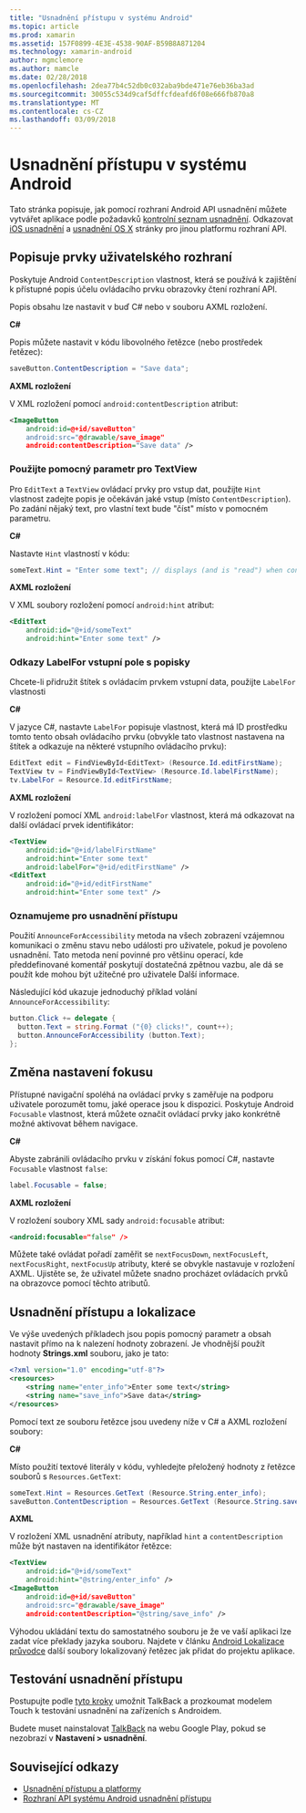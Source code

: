 ```yaml
---
title: "Usnadnění přístupu v systému Android"
ms.topic: article
ms.prod: xamarin
ms.assetid: 157F0899-4E3E-4538-90AF-B59B8A871204
ms.technology: xamarin-android
author: mgmclemore
ms.author: mamcle
ms.date: 02/28/2018
ms.openlocfilehash: 2dea77b4c52db0c032aba9bde471e76eb36ba3ad
ms.sourcegitcommit: 30055c534d9caf5dffcfdeafd6f08e666fb870a8
ms.translationtype: MT
ms.contentlocale: cs-CZ
ms.lasthandoff: 03/09/2018
---
```

# <a name="accessibility-on-android"></a>Usnadnění přístupu v systému Android

Tato stránka popisuje, jak pomocí rozhraní Android API usnadnění můžete vytvářet aplikace podle požadavků [kontrolní seznam usnadnění](~/cross-platform/app-fundamentals/accessibility.md).
Odkazovat [iOS usnadnění](~/ios/app-fundamentals/accessibility.md) a [usnadnění OS X](~/mac/app-fundamentals/accessibility.md) stránky pro jinou platformu rozhraní API.


## <a name="describing-ui-elements"></a>Popisuje prvky uživatelského rozhraní

Poskytuje Android `ContentDescription` vlastnost, která se používá k zajištění k přístupné popis účelu ovládacího prvku obrazovky čtení rozhraní API.

Popis obsahu lze nastavit v buď C# nebo v souboru AXML rozložení.

**C#**

Popis můžete nastavit v kódu libovolného řetězce (nebo prostředek řetězec):

```csharp
saveButton.ContentDescription = "Save data";
```

**AXML rozložení**

V XML rozložení pomocí `android:contentDescription` atribut:

```xml
<ImageButton
    android:id=@+id/saveButton"
    android:src="@drawable/save_image"
    android:contentDescription="Save data" />
```

### <a name="use-hint-for-textview"></a>Použijte pomocný parametr pro TextView

Pro `EditText` a `TextView` ovládací prvky pro vstup dat, použijte `Hint` vlastnost zadejte popis je očekáván jaké vstup (místo `ContentDescription`).
Po zadání nějaký text, pro vlastní text bude "číst" místo v pomocném parametru.

**C#**

Nastavte `Hint` vlastností v kódu:

```csharp
someText.Hint = "Enter some text"; // displays (and is "read") when control is empty
```

**AXML rozložení**

V XML soubory rozložení pomocí `android:hint` atribut:

```xml
<EditText
    android:id="@+id/someText"
    android:hint="Enter some text" />
```


### <a name="labelfor-links-input-fields-with-labels"></a>Odkazy LabelFor vstupní pole s popisky

Chcete-li přidružit štítek s ovládacím prvkem vstupní data, použijte `LabelFor` vlastnosti

**C#**

V jazyce C#, nastavte `LabelFor` popisuje vlastnost, která má ID prostředku tomto tento obsah ovládacího prvku (obvykle tato vlastnost nastavena na štítek a odkazuje na některé vstupního ovládacího prvku):

```csharp
EditText edit = FindViewById<EditText> (Resource.Id.editFirstName);
TextView tv = FindViewById<TextView> (Resource.Id.labelFirstName);
tv.LabelFor = Resource.Id.editFirstName;
```

**AXML rozložení**

V rozložení pomocí XML `android:labelFor` vlastnost, která má odkazovat na další ovládací prvek identifikátor:

```xml
<TextView
    android:id="@+id/labelFirstName"
    android:hint="Enter some text"
    android:labelFor="@+id/editFirstName" />
<EditText
    android:id="@+id/editFirstName"
    android:hint="Enter some text" />
```

### <a name="announce-for-accessibility"></a>Oznamujeme pro usnadnění přístupu

Použití `AnnounceForAccessibility` metoda na všech zobrazení vzájemnou komunikaci o změnu stavu nebo události pro uživatele, pokud je povoleno usnadnění. Tato metoda není povinné pro většinu operací, kde předdefinované komentář poskytují dostatečná zpětnou vazbu, ale dá se použít kde mohou být užitečné pro uživatele Další informace.

Následující kód ukazuje jednoduchý příklad volání `AnnounceForAccessibility`:

```csharp
button.Click += delegate {
  button.Text = string.Format ("{0} clicks!", count++);
  button.AnnounceForAccessibility (button.Text);
};
```

## <a name="changing-focus-settings"></a>Změna nastavení fokusu

Přístupné navigační spoléhá na ovládací prvky s zaměřuje na podporu uživatele porozumět tomu, jaké operace jsou k dispozici. Poskytuje Android `Focusable` vlastnost, která můžete označit ovládací prvky jako konkrétně možné aktivovat během navigace.

**C#**

Abyste zabránili ovládacího prvku v získání fokus pomocí C#, nastavte `Focusable` vlastnost `false`:

```csharp
label.Focusable = false;
```

**AXML rozložení**

V rozložení soubory XML sady `android:focusable` atribut:

```xml
<android:focusable="false" />
```

Můžete také ovládat pořadí zaměřit se `nextFocusDown`, `nextFocusLeft`, `nextFocusRight`, `nextFocusUp` atributy, které se obvykle nastavuje v rozložení AXML. Ujistěte se, že uživatel můžete snadno procházet ovládacích prvků na obrazovce pomocí těchto atributů.


## <a name="accessibility-and-localization"></a>Usnadnění přístupu a lokalizace

Ve výše uvedených příkladech jsou popis pomocný parametr a obsah nastavit přímo na k nalezení hodnoty zobrazení. Je vhodnější použít hodnoty **Strings.xml** souboru, jako je tato:

```xml
<?xml version="1.0" encoding="utf-8"?>
<resources>
    <string name="enter_info">Enter some text</string>
    <string name="save_info">Save data</string>
</resources>
```

Pomocí text ze souboru řetězce jsou uvedeny níže v C# a AXML rozložení soubory:

**C#**

Místo použití textové literály v kódu, vyhledejte přeložený hodnoty z řetězce souborů s `Resources.GetText`:

```csharp
someText.Hint = Resources.GetText (Resource.String.enter_info);
saveButton.ContentDescription = Resources.GetText (Resource.String.save_info);
```

**AXML**

V rozložení XML usnadnění atributy, například `hint` a `contentDescription` může být nastaven na identifikátor řetězce:

```xml
<TextView
    android:id="@+id/someText"
    android:hint="@string/enter_info" />
<ImageButton
    android:id=@+id/saveButton"
    android:src="@drawable/save_image"
    android:contentDescription="@string/save_info" />
```

Výhodou ukládání textu do samostatného souboru je že ve vaší aplikaci lze zadat více překlady jazyka souboru. Najdete v článku [Android Lokalizace průvodce](~/android/app-fundamentals/localization.md) další soubory lokalizovaný řetězec jak přidat do projektu aplikace.


## <a name="testing-accessibility"></a>Testování usnadnění přístupu

Postupujte podle [tyto kroky](http://developer.android.com/training/accessibility/testing.html#how-to) umožnit TalkBack a prozkoumat modelem Touch k testování usnadnění na zařízeních s Androidem.

Budete muset nainstalovat [TalkBack](https://play.google.com/store/apps/details?id=com.google.android.marvin.talkback) na webu Google Play, pokud se nezobrazí v **Nastavení > usnadnění**.


## <a name="related-links"></a>Související odkazy

- [Usnadnění přístupu a platformy](~/cross-platform/app-fundamentals/accessibility.md)
- [Rozhraní API systému Android usnadnění přístupu](http://developer.android.com/guide/topics/ui/accessibility/index.html)
